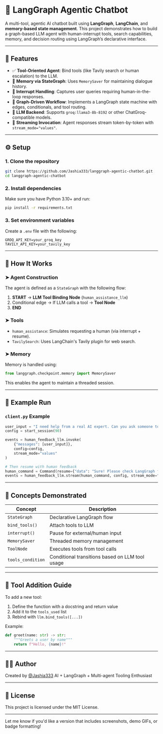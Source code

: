# 🧠 LangGraph Agentic Chatbot

A multi-tool, agentic AI chatbot built using **LangGraph**, **LangChain**, and **memory-based state management**. This project demonstrates how to build a graph-based LLM agent with human-interrupt tools, search capabilities, memory, and decision routing using LangGraph’s declarative interface.

---

## 🚀 Features

* ✅ **Tool-Oriented Agent**: Bind tools (like Tavily search or human escalation) to the LLM.
* 🔁 **Memory via StateGraph**: Uses `MemorySaver` for maintaining dialogue history.
* 🔄 **Interrupt Handling**: Captures user queries requiring human-in-the-loop responses.
* 🔧 **Graph-Driven Workflow**: Implements a LangGraph state machine with edges, conditionals, and tool routing.
* 💬 **LLM Backend**: Supports `groq:llama3-8b-8192` or other ChatGroq-compatible models.
* 📡 **Streaming Invocation**: Agent responses stream token-by-token with `stream_mode="values"`.

---

## ⚙️ Setup

### 1. Clone the repository

```bash
git clone https://github.com/Jashia333/langgraph-agentic-chatbot.git
cd langgraph-agentic-chatbot
```

### 2. Install dependencies

Make sure you have Python 3.10+ and run:

```bash
pip install -r requirements.txt
```

### 3. Set environment variables

Create a `.env` file with the following:

```env
GROQ_API_KEY=your_groq_key
TAVILY_API_KEY=your_tavily_key
```

---

## 🧠 How It Works

### ➤ Agent Construction

The agent is defined as a `StateGraph` with the following flow:

1. **START** → **LLM Tool Binding Node** (`human_assistance_llm`)
2. Conditional edge → If LLM calls a tool → **Tool Node**
3. **END**

### ➤ Tools

* `human_assistance`: Simulates requesting a human (via interrupt + resume).
* `TavilySearch`: Uses LangChain's Tavily plugin for web search.

### ➤ Memory

Memory is handled using:

```python
from langgraph.checkpoint.memory import MemorySaver
```

This enables the agent to maintain a threaded session.

---

## 🧪 Example Run

### `client.py` Example

```python
user_input = "I need help from a real AI expert. Can you ask someone to assist me?"
config = start_session(90)

events = human_feedback_llm.invoke(
    {"messages": [user_input]},
    config=config,
    stream_mode="values"
)

# Then resume with human feedback
human_command = Command(resume={"data": "Sure! Please check LangGraph for expert workflows."})
events = human_feedback_llm.stream(human_command, config, stream_mode="values")
```

---

## 📌 Concepts Demonstrated

| Concept           | Description                                     |
| ----------------- | ----------------------------------------------- |
| `StateGraph`      | Declarative LangGraph flow                      |
| `bind_tools()`    | Attach tools to LLM                             |
| `interrupt()`     | Pause for external/human input                  |
| `MemorySaver`     | Threaded memory management                      |
| `ToolNode`        | Executes tools from tool calls                  |
| `tools_condition` | Conditional transitions based on LLM tool usage |

---

## 🧰 Tool Addition Guide

To add a new tool:

1. Define the function with a docstring and return value
2. Add it to the `tools_used` list
3. Rebind with `llm.bind_tools([...])`

Example:

```python
def greet(name: str) -> str:
    """Greets a user by name"""
    return f"Hello, {name}!"
```

---

## 🧑‍💻 Author

Created by [@Jashia333](https://github.com/Jashia333)
AI + LangGraph + Multi-agent Tooling Enthusiast

---

## 📄 License

This project is licensed under the MIT License.

---

Let me know if you'd like a version that includes screenshots, demo GIFs, or badge formatting!
